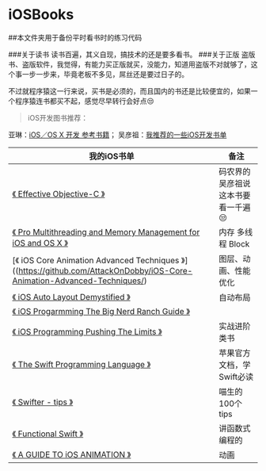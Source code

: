 # iOSBooks



##本文件夹用于备份平时看书时的练习代码

###关于读书
读书百遍，其义自现，搞技术的还是要多看书。
###关于正版
盗版书、盗版软件，我觉得，有能力买正版就买，没能力，知道用盗版不对就够了，这个事一步一步来，毕竟老板不多见，屌丝还是要过日子的。

不过就程序猿这一行来说，买书是必须的，而且国内的书还是比较便宜的，如果一个程序猿连书都买不起，感觉尽早转行会好点😒

>iOS开发图书推荐：
>
亚琳：[iOS／OS X 开发 参考书籍](http://www.jianshu.com/p/63c0bb5f30a0)； 吴彦祖：[我推荐的一些iOS开发书单](http://www.jianshu.com/p/2fa080673842)


| 我的iOS书单       								| 备注| 
| ------------- 								 |  ------------- |
|[《 Effective Objective-C 》](https://book.douban.com/subject/25829244/)  				| 码农界的吴彦祖说这本书要看一千遍😒|
|[《 Pro Multithreading and Memory Management for iOS and OS X 》](https://book.douban.com/subject/24720270/)| 内存 多线程 Block  |
|[《 iOS Core Animation Advanced Techniques 》]((https://github.com/AttackOnDobby/iOS-Core-Animation-Advanced-Techniques/)|图层、动画、性能优化 |
|[《 iOS Auto Layout Demystified 》](https://book.douban.com/subject/26298489/)			| 自动布局 |
|[《 iOS Progarmming The Big Nerd Ranch Guide 》]()|  |
|[《 iOS Programming Pushing The Limits 》](https://book.douban.com/subject/25976913/)	| 实战进阶类书|
|[《 The Swift Programming Language 》](https://github.com/numbbbbb/the-swift-programming-language-in-chinese)		| 苹果官方文档，学Swift必读 |
|[《 Swifter - tips 》	](http://swifter.tips/buy/)						|  喵生的100个tips |
|[《 Functional Swift 》](https://www.objc.io/books/functional-swift)						|  讲函数式编程的|
|[《 A GUIDE TO iOS ANIMATION 》](http://book.kittenyang.com)				|  动画|